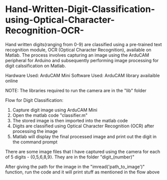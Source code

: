 # Hand-Written-Digit-Classification-using-Optical-Character-Recognition-OCR-
Hand written digits(ranging from 0-9) are classified using a pre-trained text recognition module, OCR (Optical Character Recognition), available on Matlab. The process involves capturing an image using the ArduCAM peripheral for Arduino and subsequently performing image processing for digit calssification on Matlab.   

Hardware Used: ArduCAM Mini
Software Used: ArduCAM library availaible online
		
NOTE: The libraries required to run the camera are in the "lib" folder

Flow for Digit Classification:
1) Capture digit image using ArduCAM Mini
2) Open the matlab code "classifier.m"
3) The stored image is then imported into the matlab code
4) Digits are classified using Optical Character Recognition (OCR) after processing the image
5) Matlab will display the final processed image and print out the digit in the command prompt 

There are some image files that I have captured using the camera for each of 5 digits - {0,5,6,8,9}. They are in the folder "digit_(number)"

After giving the path for the image in the "imread('path_to_image')" function, run the code and it will print stuff as mentioned in the flow above
